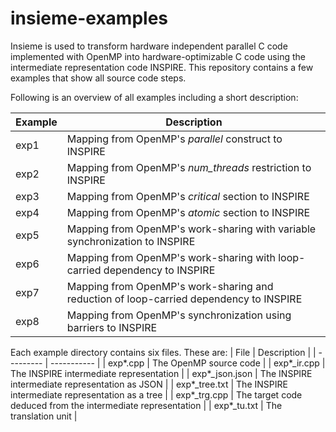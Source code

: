 # insieme-examples
Insieme is used to transform hardware independent parallel C code implemented with OpenMP into hardware-optimizable C code using the intermediate representation code INSPIRE. This repository contains a few examples that show all source code steps.

Following is an overview of all examples including a short description:

|Example | Description |
| ------ | ----------- |
| exp1   | Mapping from OpenMP's _parallel_ construct to INSPIRE |
| exp2   | Mapping from OpenMP's _num\_threads_ restriction to INSPIRE |
| exp3   | Mapping from OpenMP's _critical_ section to INSPIRE |
| exp4   | Mapping from OpenMP's _atomic_ section to INSPIRE |
| exp5   | Mapping from OpenMP's work-sharing with variable synchronization to INSPIRE |
| exp6   | Mapping from OpenMP's work-sharing with loop-carried dependency to INSPIRE |
| exp7   | Mapping from OpenMP's work-sharing and reduction of loop-carried dependency to INSPIRE |
| exp8   | Mapping from OpenMP's synchronization using barriers to INSPIRE |

Each example directory contains six files. These are:
| File | Description |
| --------- | ----------- |
| exp\*.cpp | The OpenMP source code |
| exp\*\_ir.cpp | The INSPIRE intermediate representation |
| exp\*\_json.json | The INSPIRE intermediate representation as JSON |
| exp\*\_tree.txt | The INSPIRE intermediate representation as a tree |
| exp\*\_trg.cpp | The target code deduced from the intermediate representation |
| exp\*\_tu.txt | The translation unit |
